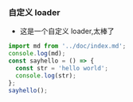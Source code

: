 ### 自定义 loader

- 这是一个自定义 loader,太棒了

```js
import md from '../doc/index.md';
console.log(md);
const sayhello = () => {
  const str = 'hello world';
  console.log(str);
};
sayhello();
```
